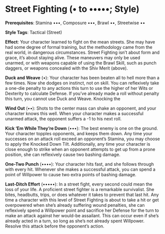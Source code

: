 # Street Fighting (• to •••••; Style) 
**Prerequisites**: Stamina •••, Composure •••, Brawl ••, Streetwise •• 

**Style Tags**: Tactical (Street)

**Effect**: Your character learned to fight on the mean streets. She may have had some degree of formal training, but the methodology came from the real world, in dangerous circumstances. Street Fighting isn’t about form and grace, it’s about staying alive. These maneuvers may only be used unarmed, or with weapons capable of using the Brawl Skill, such as punch daggers, or weapons concealed with the Shiv Merit (above). 

**Duck and Weave** (•): Your character has been beaten all to hell more than a few times. Now she dodges on instinct, not on skill. You can reflexively take a one-die penalty to any actions this turn to use the higher of her Wits or Dexterity to calculate Defense. If you’ve already made a roll without penalty this turn, you cannot use Duck and Weave. Knocking the 

**Wind Out** (••): Shots to the center mass can shake an opponent, and your character knows this well. When your character makes a successful unarmed attack, the opponent suffers a -1 to his next roll. 

**Kick ‘Em While They’re Down** (•••): The best enemy is one on the ground. Your character topples opponents, and keeps them down. Any time your successes on an attack roll exceed an opponent’s Stamina, you may choose to apply the Knocked Down Tilt. Additionally, any time your character is close enough to strike when an opponent attempts to get up from a prone position, she can reflexively cause two bashing damage. 

**One-Two Punch** (••••): Your character hits fast, and she follows through with every hit. Whenever she makes a successful attack, you can spend a point of Willpower to cause two extra points of bashing damage. 

**Last-Ditch Effort** (•••••): In a street fight, every second could mean the loss of your life. A proficient street fighter is a remarkable survivalist. She bites, headbutts, trips, or does whatever it takes to prevent that last hit. Any time a character with this level of Street Fighting is about to take a hit or get overpowered when she’s already suffering wound penalties, she can reflexively spend a Willpower point and sacrifice her Defense for the turn to make an attack against her would-be assailant. This can occur even if she’s already acted in a turn, so long as she’s not already spent Willpower. Resolve this attack before the opponent’s action.